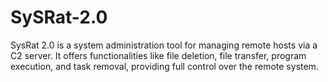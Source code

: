 # SySRat-2.0
SysRat 2.0 is a system administration tool for managing remote hosts via a C2 server. It offers functionalities like file deletion, file transfer, program execution, and task removal, providing full control over the remote system.
